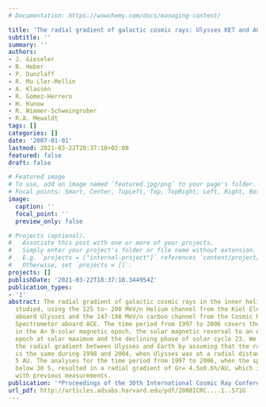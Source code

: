 ```yaml
---
# Documentation: https://wowchemy.com/docs/managing-content/

title: 'The radial gradient of galactic cosmic rays: Ulysses KET and ACE CRIS Measurements'
subtitle: ''
summary: ''
authors:
- J. Gieseler
- B. Heber
- P. Dunzlaff
- R. Mu Ller-Mellin
- A. Klassen
- R. Gomez-Herrero
- H. Kunow
- R. Wimmer-Schweingruber
- R.A. Mewaldt
tags: []
categories: []
date: '2007-01-01'
lastmod: 2021-03-22T20:37:18+02:00
featured: false
draft: false

# Featured image
# To use, add an image named `featured.jpg/png` to your page's folder.
# Focal points: Smart, Center, TopLeft, Top, TopRight, Left, Right, BottomLeft, Bottom, BottomRight.
image:
  caption: ''
  focal_point: ''
  preview_only: false

# Projects (optional).
#   Associate this post with one or more of your projects.
#   Simply enter your project's folder or file name without extension.
#   E.g. `projects = ["internal-project"]` references `content/project/deep-learning/index.md`.
#   Otherwise, set `projects = []`.
projects: []
publishDate: '2021-03-22T18:37:18.344954Z'
publication_types:
- '1'
abstract: The radial gradient of galactic cosmic rays in the inner heliosphere is
  studied, using the 125 to~ 200 MeV/n Helium channel from the Kiel Electron Telescope
  aboard Ulysses and the 147-198 MeV/n carbon channel from the Cosmic Ray Isotope
  Spectrometer aboard ACE. The time period from 1997 to 2006 covers the solar minima
  in the A> 0-solar magnetic epoch, the solar magnetic reversal to an A< 0-magnetic
  epoch at solar maximum and the declining phase of solar cycle 23. We determined
  the radial gradient between Ulysses and Earth by assuming that the radial gradient
  is the same during 1998 and 2004, when Ulysses was at a radial distance of about
  5 AU. The analyses for the time period from 1997 to 2006, when the spacecraft was
  below 30 S, resulted in a radial gradient of Gr= 4.5±0.6%/AU, which is consistent
  with previous measurements.
publication: '*Proceedings of the 30th International Cosmic Ray Conference, ICRC 2007*'
url_pdf: http://articles.adsabs.harvard.edu/pdf/2008ICRC....1..571G
---
```

